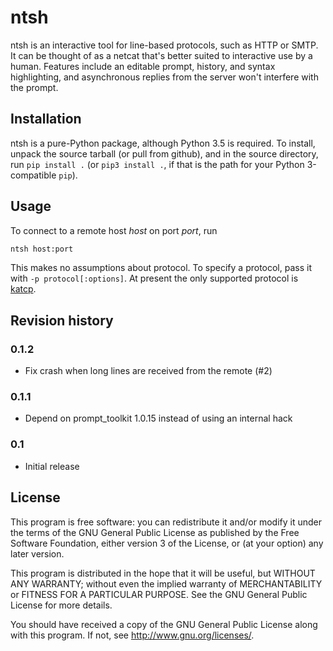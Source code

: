 # ntsh

ntsh is an interactive tool for line-based protocols, such as HTTP
or SMTP. It can be thought of as a netcat that's better suited to
interactive use by a human. Features include an editable prompt,
history, and syntax highlighting, and asynchronous replies from
the server won't interfere with the prompt.

## Installation

ntsh is a pure-Python package, although Python 3.5 is required. To install,
unpack the source tarball (or pull from github), and in the source directory,
run `pip install .` (or `pip3 install .`, if that is the path for your Python
3-compatible `pip`).

## Usage

To connect to a remote host *host* on port *port*, run
```sh
ntsh host:port
```
This makes no assumptions about protocol. To specify a protocol, pass it with
`-p protocol[:options]`. At present the only supported protocol is
[katcp](https://katcp-python.readthedocs.io/en/latest/).

## Revision history

### 0.1.2

- Fix crash when long lines are received from the remote (#2)

### 0.1.1

- Depend on prompt\_toolkit 1.0.15 instead of using an internal hack

### 0.1

- Initial release

## License

This program is free software: you can redistribute it and/or modify
it under the terms of the GNU General Public License as published by
the Free Software Foundation, either version 3 of the License, or
(at your option) any later version.

This program is distributed in the hope that it will be useful,
but WITHOUT ANY WARRANTY; without even the implied warranty of
MERCHANTABILITY or FITNESS FOR A PARTICULAR PURPOSE.  See the
GNU General Public License for more details.

You should have received a copy of the GNU General Public License
along with this program.  If not, see <http://www.gnu.org/licenses/>.
